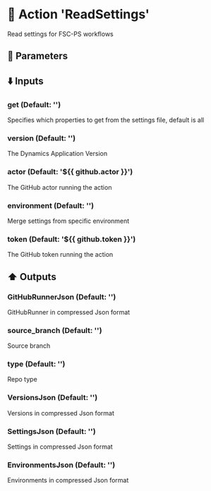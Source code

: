 # :rocket: Action 'ReadSettings' 
Read settings for FSC-PS workflows 
## :wrench: Parameters 
## :arrow_down: Inputs 
### get (Default: '') 
 Specifies which properties to get from the settings file, default is all 

### version (Default: '') 
 The Dynamics Application Version 

### actor (Default: '${{ github.actor }}') 
 The GitHub actor running the action 

### environment (Default: '') 
 Merge settings from specific environment 

### token (Default: '${{ github.token }}') 
 The GitHub token running the action 

## :arrow_up: Outputs 
### GitHubRunnerJson (Default: '') 
 GitHubRunner in compressed Json format 

### source_branch (Default: '') 
 Source branch 

### type (Default: '') 
 Repo type 

### VersionsJson (Default: '') 
 Versions in compressed Json format 

### SettingsJson (Default: '') 
 Settings in compressed Json format 

### EnvironmentsJson (Default: '') 
 Environments in compressed Json format 


